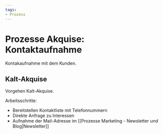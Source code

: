 ```yaml
---
tags:
- Prozess
---
```

# Prozesse Akquise: Kontaktaufnahme
Kontakaufnahme mit dem Kunden.

## Kalt-Akquise
Vorgehen Kalt-Akquise.

Arbeitsschritte:
* Bereitstellen Kontaktliste mit Telefonnummern
* Direkte Anfrage zu Interessen
* Aufnahme der Mail-Adresse im [[Prozesse Marketing - Newsletter und Blog|Newsletter]]